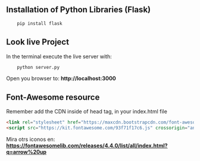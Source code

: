 ## Installation of Python Libraries (Flask)
```sh
    pip install flask
```

## Look live Project

In the terminal execute the live server with:

```sh
    python server.py
```

Open you browser to: **http://localhost:3000**

## Font-Awesome resource

Remember add the CDN inside of head tag, in your index.html file

```html
<link rel="stylesheet" href="https://maxcdn.bootstrapcdn.com/font-awesome/4.4.0/css/font-awesome.min.css">
<script src="https://kit.fontawesome.com/93f71f17c6.js" crossorigin="anonymous"></script>
```

Mira otrs iconos en: **https://fontawesomelib.com/releases/4.4.0/list/all/index.html?q=arrow%20up**